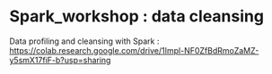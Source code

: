 # Spark_workshop : data cleansing
Data profiling and cleansing with Spark : 
https://colab.research.google.com/drive/1Impl-NF0ZfBdRmoZaMZ-y5smX17fiF-b?usp=sharing
